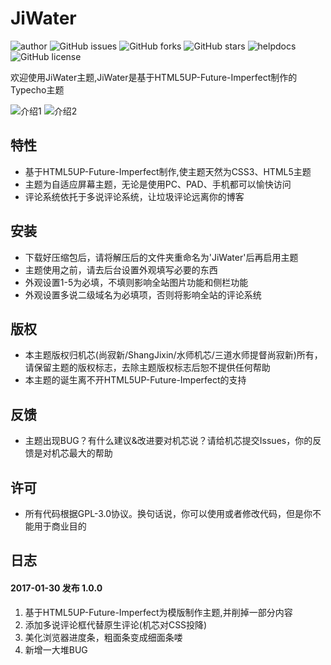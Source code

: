 # JiWater
![author](https://img.shields.io/badge/author-%E5%B0%9A%E5%AF%82%E6%96%B0-brightgreen.svg)
![GitHub issues](https://img.shields.io/github/issues/ShangJixin/Typecho-Theme-JiWater.svg)
![GitHub forks](https://img.shields.io/github/forks/ShangJixin/Typecho-Theme-JiWater.svg)
![GitHub stars](https://img.shields.io/github/stars/ShangJixin/Typecho-Theme-JiWater.svg)
![helpdocs](https://img.shields.io/badge/Docs-HELP-red.svg)
![GitHub license](https://img.shields.io/badge/license-GPL-blue.svg)

欢迎使用JiWater主题,JiWater是基于HTML5UP-Future-Imperfect制作的Typecho主题

![介绍1](https://ww2.sinaimg.cn/large/a15b4afegy1fc8k4o7xfmj20wo0ledj7)
![介绍2](https://ww2.sinaimg.cn/large/a15b4afegy1fc8k4poun3j20wo0le782)

## 特性
- 基于HTML5UP-Future-Imperfect制作,使主题天然为CSS3、HTML5主题
- 主题为自适应屏幕主题，无论是使用PC、PAD、手机都可以愉快访问
- 评论系统依托于多说评论系统，让垃圾评论远离你的博客

## 安装
- 下载好压缩包后，请将解压后的文件夹重命名为'JiWater'后再启用主题
- 主题使用之前，请去后台设置外观填写必要的东西
- 外观设置1-5为必填，不填则影响全站图片功能和侧栏功能
- 外观设置多说二级域名为必填项，否则将影响全站的评论系统

## 版权
- 本主题版权归机芯(尚寂新/ShangJixin/水师机芯/三道水师提督尚寂新)所有，请保留主题的版权标志，去除主题版权标志后恕不提供任何帮助
- 本主题的诞生离不开HTML5UP-Future-Imperfect的支持

## 反馈
- 主题出现BUG？有什么建议&改进要对机芯说？请给机芯提交Issues，你的反馈是对机芯最大的帮助
 
## 许可
- 所有代码根据GPL-3.0协议。换句话说，你可以使用或者修改代码，但是你不能用于商业目的

## 日志

#### 2017-01-30 发布 1.0.0
1. 基于HTML5UP-Future-Imperfect为模版制作主题,并削掉一部分内容
1. 添加多说评论框代替原生评论(机芯对CSS投降)
1. 美化浏览器进度条，粗面条变成细面条喽
1. 新增一大堆BUG
